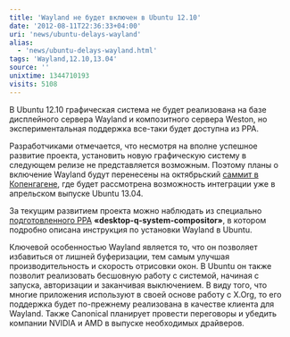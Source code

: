 ```yaml
---
title: 'Wayland не будет включен в Ubuntu 12.10'
date: '2012-08-11T22:36:33+04:00'
uri: 'news/ubuntu-delays-wayland'
alias: 
  - 'news/ubuntu-delays-wayland.html'
tags: 'Wayland,12.10,13.04'
source: ''
unixtime: 1344710193
visits: 5108
---
```

В Ubuntu 12.10 графическая система не будет реализована на базе дисплейного сервера Wayland и композитного сервера Weston, но экспериментальная поддержка все-таки будет доступна из PPA.

Разработчиками отмечается, что несмотря на вполне успешное развитие проекта, установить новую графическую систему в следующем релизе не представляется возможным. Поэтому планы о включение Wayland будут перенесены на октябрьский [саммит в Копенгагене](news/uds-ubuntu-13-04), где будет рассмотрена возможность интеграции уже в апрельском выпуске Ubuntu 13.04.

За текущим развитием проекта можно наблюдать из специально [подготовленного PPA](https://launchpad.net/~ubuntu-desktop/+archive/system-compositor/) **«desktop-q-system-compositor»**, в котором подробно описана инструкция по установки Wayland в Ubuntu.

Ключевой особенностью Wayland является то, что он позволяет избавиться от лишней буферизации, тем самым улучшая производительность и скорость отрисовки окон. В Ubuntu он также позволит реализовать бесшовную работу с системой, начиная с запуска, авторизации и заканчивая выключением. В виду того, что многие приложения используют в своей основе работу с X.Org, то его поддержка будет по-прежнему реализована в качестве клиента для Wayland. Также Canonical планирует провести переговоры и убедить компании NVIDIA и AMD в выпуске необходимых драйверов.
